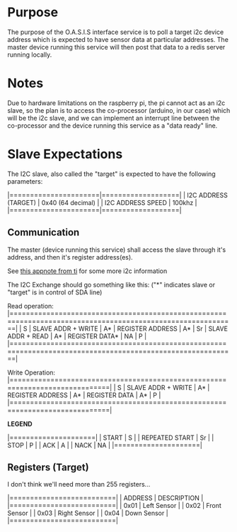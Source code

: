 # Purpose

The purpose of the O.A.S.I.S interface service is to poll a target i2c device 
address which is expected to have sensor data at particular addresses. The 
master device running this service will then post that data to a redis server 
running locally.

# Notes

Due to hardware limitations on the raspberry pi, the pi cannot act as an i2c
slave, so the plan is to access the co-processor (arduino, in our case) which
will be the i2c slave, and we can implement an interrupt line between the 
co-processor and the device running this service as a "data ready" line.

# Slave Expectations

The I2C slave, also called the "target" is expected to have the following 
parameters:

|======================|===================|
| I2C ADDRESS (TARGET) | 0x40 (64 decimal) |
| I2C ADDRESS SPEED    | 100khz            |
|======================|===================|

## Communication

The master (device running this service) shall access the slave through it's 
address, and then it's register address(es).

See [this appnote from ti](https://www.ti.com/lit/an/slva704/slva704.pdf?ts=1700006656921) for some more i2c information

The I2C Exchange should go something like this: ("*" indicates slave or "target" is in control of SDA line)

Read operation:
|=============================================================================================================|
| S | SLAVE ADDR + WRITE | A* | REGISTER ADDRESS | A* | Sr | SLAVE ADDR + READ | A* | REGISTER DATA* | NA | P |
|=============================================================================================================|

Write Operation:
|==============================================================================|
| S | SLAVE ADDR + WRITE | A* | REGISTER ADDRESS | A* | REGISTER DATA | A* | P |
|==============================================================================|

**LEGEND**

|=====================|
| START          | S  |
| REPEATED START | Sr |
| STOP           | P  | 
| ACK            | A  | 
| NACK           | NA | 
|=====================|

## Registers (Target)

I don't think we'll need more than 255 registers...

|==========================|
| ADDRESS | DESCRIPTION    |
|==========================|
| 0x01    | Left Sensor    |
| 0x02    | Front Sensor   |
| 0x03    | Right Sensor   |
| 0x04    | Down Sensor    |
|==========================|
